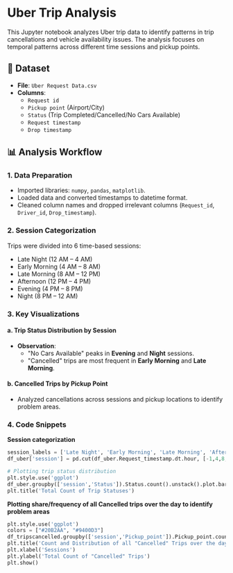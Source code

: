 # Uber Trip Analysis

This Jupyter notebook analyzes Uber trip data to identify patterns in trip cancellations and vehicle availability issues. The analysis focuses on temporal patterns across different time sessions and pickup points.

## 📁 Dataset
- **File**: `Uber Request Data.csv`
- **Columns**:
  - `Request id`
  - `Pickup point` (Airport/City)
  - `Status` (Trip Completed/Cancelled/No Cars Available)
  - `Request timestamp`
  - `Drop timestamp`

## 📊 Analysis Workflow

### 1. Data Preparation
- Imported libraries: `numpy`, `pandas`, `matplotlib`.
- Loaded data and converted timestamps to datetime format.
- Cleaned column names and dropped irrelevant columns (`Request_id`, `Driver_id`, `Drop_timestamp`).

### 2. Session Categorization
Trips were divided into 6 time-based sessions:
- Late Night (12 AM – 4 AM)
- Early Morning (4 AM – 8 AM)
- Late Morning (8 AM – 12 PM)
- Afternoon (12 PM – 4 PM)
- Evening (4 PM – 8 PM)
- Night (8 PM – 12 AM)

### 3. Key Visualizations
#### a. Trip Status Distribution by Session
- **Observation**: 
  - "No Cars Available" peaks in **Evening** and **Night** sessions.
  - "Cancelled" trips are most frequent in **Early Morning** and **Late Morning**.

#### b. Cancelled Trips by Pickup Point
- Analyzed cancellations across sessions and pickup locations to identify problem areas.

### 4. Code Snippets
**Session categorization**
```python
session_labels = ['Late Night', 'Early Morning', 'Late Morning', 'Afternoon', 'Evening', 'Night']
df_uber['session'] = pd.cut(df_uber.Request_timestamp.dt.hour, [-1,4,8,12,16,20,24], labels=session_labels)

# Plotting trip status distribution
plt.style.use('ggplot')
df_uber.groupby(['session','Status']).Status.count().unstack().plot.bar(figsize=(15,10))
plt.title('Total Count of Trip Statuses')
```

**Plotting share/frequency of all Cancelled trips over the day to identify problem areas**
``` python
plt.style.use('ggplot')
colors = ["#20B2AA", "#9400D3"]
df_tripscancelled.groupby(['session','Pickup_point']).Pickup_point.count().unstack().plot.bar(legend=True, figsize=(15,10), color=colors)
plt.title('Count and Distribution of all "Cancelled" Trips over the day')
plt.xlabel('Sessions')
plt.ylabel('Total Count of "Cancelled" Trips')
plt.show()
```

